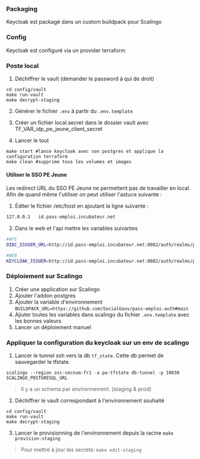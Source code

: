 ### Packaging
Keycloak est packagé dans un custom buildpack pour Scalingo

### Config
Keycloak est configuré via un provider terraform

### Poste local

1. Déchiffrer le vault (demander le password à qui de droit)

```
cd config/vault
make run-vault
make decrypt-staging
```

2. Générer le fichier `.env` à partir du `.env.template`
3. Créer un fichier local.secret dans le dossier vault avec TF_VAR_idp_pe_jeune_client_secret

4. Lancer le tout

```
make start #lance keycloak avec son postgres et applique la configuration terraform
make clean #supprime tous les volumes et images
```

#### Utiliser le SSO PE Jeune
Les redirect URL du SSO PE Jeune ne permettent pas de travailler en local.
Afin de quand même l'utiliser on peut utiliser l'astuce suivante :

1. Éditer le fichier /etc/host en ajoutant la ligne suivante :
```bash
127.0.0.1	id.pass-emploi.incubateur.net
```

2. Dans le web et l'api mettre les variables suivantes
```bash
#API
OIDC_ISSUER_URL=http://id.pass-emploi.incubateur.net:8082/auth/realms/pass-emploi

#WEB
KEYCLOAK_ISSUER=http://id.pass-emploi.incubateur.net:8082/auth/realms/pass-emploi
```

### Déploiement sur Scalingo

1. Créer une application sur Scalingo
2. Ajouter l'addon postgres
3. Ajouter la variable d'environnement `BUILDPACK_URL=https://github.com/SocialGouv/pass-emploi-auth#main`
4. Ajiuter toutes les variables dans scalingo du fichier `.env.template` avec les bonnes valeurs
5. Lancer un déploiement manuel

### Appliquer la configuration du keycloak sur un env de scalingo

1. Lancer le tunnel ssh vers la db `tf_state`. Cette db permet de sauvegarder le tfstate.  

`scalingo --region osc-secnum-fr1 -a pa-tfstate db-tunnel -p 10030 SCALINGO_POSTGRESQL_URL`
> Il y a un schema par environnement. (staging & prod)
2. Déchiffrer le vault correspondant à l'environnement souhaité
```
cd config/vault
make run-vault
make decrypt-staging
```
3. Lancer le provisionning de l'environnement depuis la racine
`make provision-staging`


> Pour mettre à jour les secrets: `make edit-staging`
